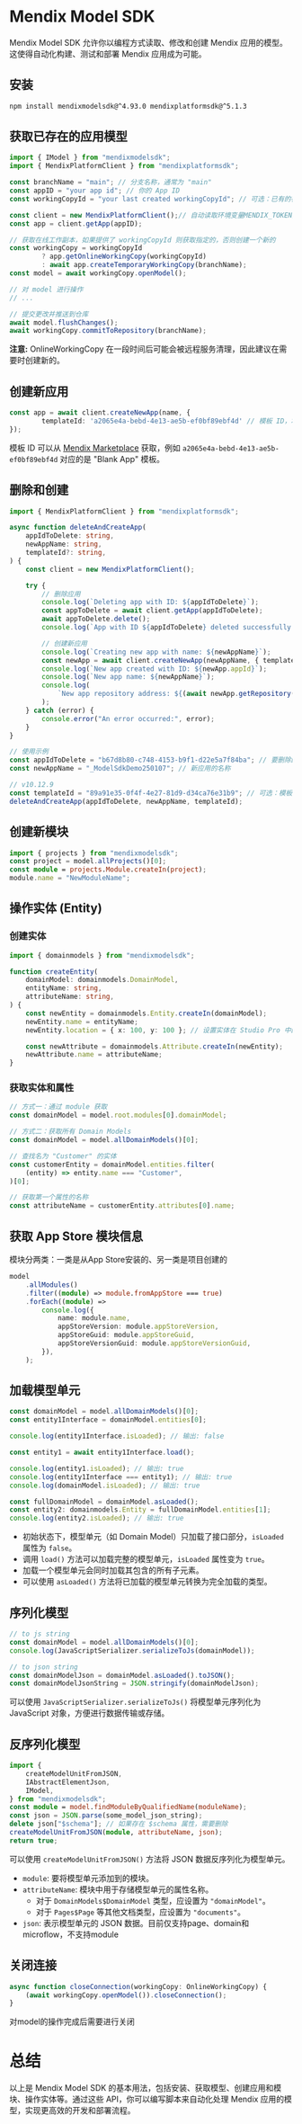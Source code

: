 # Mendix Model SDK

Mendix Model SDK 允许你以编程方式读取、修改和创建 Mendix 应用的模型。这使得自动化构建、测试和部署 Mendix 应用成为可能。

## 安装

```sh
npm install mendixmodelsdk@^4.93.0 mendixplatformsdk@^5.1.3
```

## 获取已存在的应用模型

```ts
import { IModel } from "mendixmodelsdk";
import { MendixPlatformClient } from "mendixplatformsdk";

const branchName = "main"; // 分支名称，通常为 "main"
const appID = "your app id"; // 你的 App ID
const workingCopyId = "your last created workingCopyId"; // 可选：已有的在线工作副本 ID

const client = new MendixPlatformClient();// 自动读取环境变量MENDIX_TOKEN完成认证
const app = client.getApp(appID);

// 获取在线工作副本，如果提供了 workingCopyId 则获取指定的，否则创建一个新的
const workingCopy = workingCopyId
        ? app.getOnlineWorkingCopy(workingCopyId)
        : await app.createTemporaryWorkingCopy(branchName);
const model = await workingCopy.openModel();

// 对 model 进行操作
// ...

// 提交更改并推送到仓库
await model.flushChanges();
await workingCopy.commitToRepository(branchName);
```

**注意:** OnlineWorkingCopy 在一段时间后可能会被远程服务清理，因此建议在需要时创建新的。

## 创建新应用

```ts
const app = await client.createNewApp(name, {
        templateId: 'a2065e4a-bebd-4e13-ae5b-ef0bf89ebf4d' // 模板 ID，本质上也是一个 App ID
});
```

模板 ID 可以从 [Mendix Marketplace](https://marketplace.mendix.com/link/component/51830) 获取，例如 `a2065e4a-bebd-4e13-ae5b-ef0bf89ebf4d` 对应的是 "Blank App" 模板。

## 删除和创建

```ts
import { MendixPlatformClient } from "mendixplatformsdk";

async function deleteAndCreateApp(
    appIdToDelete: string,
    newAppName: string,
    templateId?: string,
) {
    const client = new MendixPlatformClient();

    try {
        // 删除应用
        console.log(`Deleting app with ID: ${appIdToDelete}`);
        const appToDelete = await client.getApp(appIdToDelete);
        await appToDelete.delete();
        console.log(`App with ID ${appIdToDelete} deleted successfully.`);

        // 创建新应用
        console.log(`Creating new app with name: ${newAppName}`);
        const newApp = await client.createNewApp(newAppName, { templateId });
        console.log(`New app created with ID: ${newApp.appId}`);
        console.log(`New app name: ${newAppName}`);
        console.log(
            `New app repository address: ${(await newApp.getRepository().getInfo()).url}`,
        );
    } catch (error) {
        console.error("An error occurred:", error);
    }
}

// 使用示例
const appIdToDelete = "b67d8b80-c748-4153-b9f1-d22e5a7f84ba"; // 要删除的应用的 ID
const newAppName = "_ModelSdkDemo250107"; // 新应用的名称

// v10.12.9
const templateId = "89a91e35-0f4f-4e27-81d9-d34ca76e31b9"; // 可选：模板 ID，例如 "Blank App"
deleteAndCreateApp(appIdToDelete, newAppName, templateId);
```

## 创建新模块

```ts
import { projects } from "mendixmodelsdk";
const project = model.allProjects()[0];
const module = projects.Module.createIn(project);
module.name = "NewModuleName";
```

## 操作实体 (Entity)

### 创建实体

```ts
import { domainmodels } from "mendixmodelsdk";

function createEntity(
    domainModel: domainmodels.DomainModel,
    entityName: string,
    attributeName: string,
) {
    const newEntity = domainmodels.Entity.createIn(domainModel);
    newEntity.name = entityName;
    newEntity.location = { x: 100, y: 100 }; // 设置实体在 Studio Pro 中的位置

    const newAttribute = domainmodels.Attribute.createIn(newEntity);
    newAttribute.name = attributeName;
}
```

### 获取实体和属性

```ts
// 方式一：通过 module 获取
const domainModel = model.root.modules[0].domainModel;

// 方式二：获取所有 Domain Models
const domainModel = model.allDomainModels()[0];

// 查找名为 "Customer" 的实体
const customerEntity = domainModel.entities.filter(
    (entity) => entity.name === "Customer",
)[0];

// 获取第一个属性的名称
const attributeName = customerEntity.attributes[0].name;
```

## 获取 App Store 模块信息
模块分两类：一类是从App Store安装的、另一类是项目创建的
```ts
model
    .allModules()
    .filter((module) => module.fromAppStore === true)
    .forEach((module) =>
        console.log({
            name: module.name,
            appStoreVersion: module.appStoreVersion,
            appStoreGuid: module.appStoreGuid,
            appStoreVersionGuid: module.appStoreVersionGuid,
        }),
    );
```

## 加载模型单元

```ts
const domainModel = model.allDomainModels()[0];
const entity1Interface = domainModel.entities[0];

console.log(entity1Interface.isLoaded); // 输出: false

const entity1 = await entity1Interface.load();

console.log(entity1.isLoaded); // 输出: true
console.log(entity1Interface === entity1); // 输出: true
console.log(domainModel.isLoaded); // 输出: true

const fullDomainModel = domainModel.asLoaded();
const entity2: domainmodels.Entity = fullDomainModel.entities[1];
console.log(entity2.isLoaded); // 输出: true
```

-   初始状态下，模型单元（如 Domain Model）只加载了接口部分，`isLoaded` 属性为 `false`。
-   调用 `load()` 方法可以加载完整的模型单元，`isLoaded` 属性变为 `true`。
-   加载一个模型单元会同时加载其包含的所有子元素。
-   可以使用 `asLoaded()` 方法将已加载的模型单元转换为完全加载的类型。

## 序列化模型

```ts
// to js string
const domainModel = model.allDomainModels()[0];
console.log(JavaScriptSerializer.serializeToJs(domainModel));

// to json string
const domainModelJson = domainModel.asLoaded().toJSON();
const domainModelJsonString = JSON.stringify(domainModelJson);
```

可以使用 `JavaScriptSerializer.serializeToJs()` 将模型单元序列化为 JavaScript 对象，方便进行数据传输或存储。



## 反序列化模型

```ts
import {
    createModelUnitFromJSON,
    IAbstractElementJson,
    IModel,
} from "mendixmodelsdk";
const module = model.findModuleByQualifiedName(moduleName);
const json = JSON.parse(some_model_json_string);
delete json["$schema"]; // 如果存在 $schema 属性，需要删除
createModelUnitFromJSON(module, attributeName, json);
return true;
```

可以使用 `createModelUnitFromJSON()` 方法将 JSON 数据反序列化为模型单元。

-   `module`:  要将模型单元添加到的模块。
-   `attributeName`:  模块中用于存储模型单元的属性名称。
    -   对于 `DomainModels$DomainModel` 类型，应设置为 `"domainModel"`。
    -   对于 `Pages$Page` 等其他文档类型，应设置为 `"documents"`。
-   `json`:  表示模型单元的 JSON 数据。目前仅支持page、domain和microflow，不支持module

## 关闭连接

```ts
async function closeConnection(workingCopy: OnlineWorkingCopy) {
    (await workingCopy.openModel()).closeConnection();
}
```
对model的操作完成后需要进行关闭
# 总结
以上是 Mendix Model SDK 的基本用法，包括安装、获取模型、创建应用和模块、操作实体等。通过这些 API，你可以编写脚本来自动化处理 Mendix 应用的模型，实现更高效的开发和部署流程。
